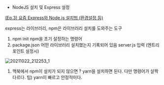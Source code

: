 - NodeJS 설치 및 Express 설정

[(Ep.3) 요즘 Express와 Node.js 설치법 (환경설정 등)](https://www.youtube.com/watch?v=n-Ae22bpNWU)

express는 라이브러리, npm은 라이브러리 설치를 도와주는 도구

1. npm init
npm을 초기 설정하는 명령어
2. package.json 
어떤 라이브러리 설치했는지 기록되어 있음
server.js 입력 (엔트리포인트 설정시)

![20211022_212253_1](https://user-images.githubusercontent.com/45534412/138454746-1d86ce11-74b5-4486-8c48-ca28a338a647.jpg)

1. 맥북에서 npm이 설치가 되지 않으면 ?
yarn을 설치하면 된다. 다만 명령어가 살짝 다르다.
팁) yarn이 빠르고 안정적이다.
